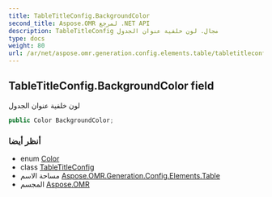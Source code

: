 ```yaml
---
title: TableTitleConfig.BackgroundColor
second_title: Aspose.OMR لمرجع .NET API
description: TableTitleConfig مجال. لون خلفية عنوان الجدول
type: docs
weight: 80
url: /ar/net/aspose.omr.generation.config.elements.table/tabletitleconfig/backgroundcolor/
---
```

## TableTitleConfig.BackgroundColor field

لون خلفية عنوان الجدول

```csharp
public Color BackgroundColor;
```

### أنظر أيضا

* enum [Color](../../../aspose.omr.generation/color/)
* class [TableTitleConfig](../)
* مساحة الاسم [Aspose.OMR.Generation.Config.Elements.Table](../../tabletitleconfig/)
* المجسم [Aspose.OMR](../../../)


